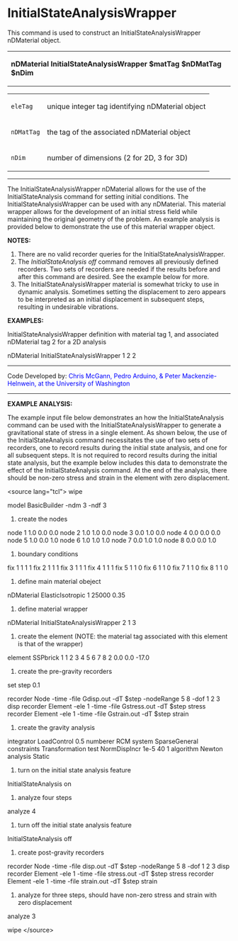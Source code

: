 # InitialStateAnalysisWrapper

<p>This command is used to construct an InitialStateAnalysisWrapper
nDMaterial object.</p>
<table>
<tbody>
<tr class="odd">
<td><p><strong>nDMaterial InitialStateAnalysisWrapper $matTag $nDMatTag
$nDim</strong></p></td>
</tr>
</tbody>
</table>
<table>
<tbody>
<tr class="odd">
<td><code class="parameter-table-variable">eleTag</code></td>
<td><p>unique integer tag identifying nDMaterial object</p></td>
</tr>
<tr class="even">
<td><code class="parameter-table-variable">nDMatTag</code></td>
<td><p>the tag of the associated nDMaterial object</p></td>
</tr>
<tr class="odd">
<td><code class="parameter-table-variable">nDim</code></td>
<td><p>number of dimensions (2 for 2D, 3 for 3D)</p></td>
</tr>
</tbody>
</table>
<hr />
<p>The InitialStateAnalysisWrapper nDMaterial allows for the use of the
InitialStateAnalysis command for setting initial conditions. The
InitialStateAnalysisWrapper can be used with any nDMaterial. This
material wrapper allows for the development of an initial stress field
while maintaining the original geometry of the problem. An example
analysis is provided below to demonstrate the use of this material
wrapper object.</p>
<p><strong>NOTES:</strong></p>
<ol>
<li>There are no valid recorder queries for the
InitialStateAnalysisWrapper.</li>
<li>The <em>InitialStateAnalysis off</em> command removes all previously
defined recorders. Two sets of recorders are needed if the results
before and after this command are desired. See the example below for
more.</li>
<li>The InitialStateAnalysisWrapper material is somewhat tricky to use
in dynamic analysis. Sometimes setting the displacement to zero appears
to be interpreted as an initial displacement in subsequent steps,
resulting in undesirable vibrations.</li>
</ol>
<p><strong>EXAMPLES:</strong></p>
<p>InitialStateAnalysisWrapper definition with material tag 1, and
associated nDMaterial tag 2 for a 2D analysis</p>
<p>nDMaterial InitialStateAnalysisWrapper 1 2 2</p>
<hr />
<p>Code Developed by: <span style="color:blue"> Chris McGann,
Pedro Arduino, &amp; Peter Mackenzie-Helnwein, at the University of
Washington </span></p>
<hr />
<p><strong>EXAMPLE ANALYSIS:</strong></p>
<p>The example input file below demonstrates an how the
InitialStateAnalysis command can be used with the
InitialStateAnalysisWrapper to generate a gravitational state of stress
in a single element. As shown below, the use of the InitialStateAnalysis
command necessitates the use of two sets of recorders, one to record
results during the initial state analysis, and one for all subsequent
steps. It is not required to record results during the initial state
analysis, but the example below includes this data to demonstrate the
effect of the InitialStateAnalysis command. At the end of the analysis,
there should be non-zero stress and strain in the element with zero
displacement.</p>
<p>&lt;source lang="tcl"&gt; wipe</p>
<p>model BasicBuilder -ndm 3 -ndf 3</p>
<ol>
<li>create the nodes</li>
</ol>
<p>node 1 1.0 0.0 0.0 node 2 1.0 1.0 0.0 node 3 0.0 1.0 0.0 node 4 0.0
0.0 0.0 node 5 1.0 0.0 1.0 node 6 1.0 1.0 1.0 node 7 0.0 1.0 1.0 node 8
0.0 0.0 1.0</p>
<ol>
<li>boundary conditions</li>
</ol>
<p>fix 1 1 1 1 fix 2 1 1 1 fix 3 1 1 1 fix 4 1 1 1 fix 5 1 1 0 fix 6 1 1
0 fix 7 1 1 0 fix 8 1 1 0</p>
<ol>
<li>define main material obeject</li>
</ol>
<p>nDMaterial ElasticIsotropic 1 25000 0.35</p>
<ol>
<li>define material wrapper</li>
</ol>
<p>nDMaterial InitialStateAnalysisWrapper 2 1 3</p>
<ol>
<li>create the element (NOTE: the material tag associated with this
element is that of the wrapper)</li>
</ol>
<p>element SSPbrick 1 1 2 3 4 5 6 7 8 2 0.0 0.0 -17.0</p>
<ol>
<li>create the pre-gravity recorders</li>
</ol>
<p>set step 0.1</p>
<p>recorder Node -time -file Gdisp.out -dT $step -nodeRange 5 8 -dof 1 2
3 disp recorder Element -ele 1 -time -file Gstress.out -dT $step stress
recorder Element -ele 1 -time -file Gstrain.out -dT $step strain</p>
<ol>
<li>create the gravity analysis</li>
</ol>
<p>integrator LoadControl 0.5 numberer RCM system SparseGeneral
constraints Transformation test NormDispIncr 1e-5 40 1 algorithm Newton
analysis Static</p>
<ol>
<li>turn on the initial state analysis feature</li>
</ol>
<p>InitialStateAnalysis on</p>
<ol>
<li>analyze four steps</li>
</ol>
<p>analyze 4</p>
<ol>
<li>turn off the initial state analysis feature</li>
</ol>
<p>InitialStateAnalysis off</p>
<ol>
<li>create post-gravity recorders</li>
</ol>
<p>recorder Node -time -file disp.out -dT $step -nodeRange 5 8 -dof 1 2
3 disp recorder Element -ele 1 -time -file stress.out -dT $step stress
recorder Element -ele 1 -time -file strain.out -dT $step strain</p>
<ol>
<li>analyze for three steps, should have non-zero stress and strain with
zero displacement</li>
</ol>
<p>analyze 3</p>
<p>wipe &lt;/source&gt;</p>
